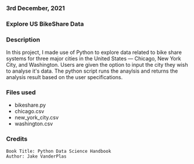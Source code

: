 ### 3rd December, 2021

### Explore US BikeShare Data

### Description
 In this project, I made use of Python to explore data related to bike share systems for three major cities in the United States — Chicago, New York City, and Washington.
 Users are given the option to input the city they wish to analyse it's data.
 The python script runs the anaylsis and returns the analysis result based on the user specifications.


### Files used
- bikeshare.py
- chicago.csv
- new_york_city.csv
- washington.csv

### Credits
    Book Title: Python Data Science Handbook
    Author: Jake VanderPlas

